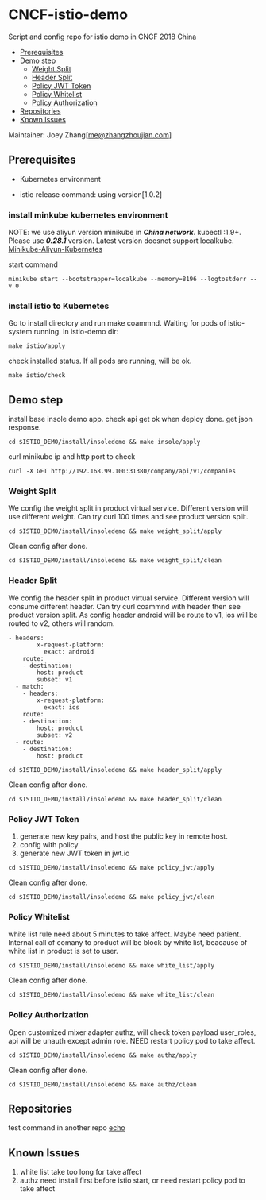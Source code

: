 # CNCF-istio-demo

Script and config repo for istio demo in CNCF 2018 China

- [Prerequisites](#prerequisites)
- [Demo step](#demo-step)
    - [Weight Split](#weight-split)
    - [Header Split](#header-split)
    - [Policy JWT Token](#policy-jwt-token)
    - [Policy Whitelist](#policy-whitelist)
    - [Policy Authorization](#policy-authorization)
- [Repositories](#repositories)
- [Known Issues](#known-issues)

Maintainer: Joey Zhang[me@zhangzhoujian.com]

## Prerequisites

- Kubernetes environment

- istio release command: using version[1.0.2]

### install minkube kubernetes environment

NOTE: we use aliyun version minikube in ***China network***. kubectl :1.9+. Please use ***0.28.1*** version. Latest version doesnot support localkube. [Minikube-Aliyun-Kubernetes](https://yq.aliyun.com/articles/221687)

start command

`minikube start --bootstrapper=localkube --memory=8196 --logtostderr --v 0`

### install istio to Kubernetes

Go to install directory and run make coammnd. Waiting for pods of istio-system running. In istio-demo dir:

`
make istio/apply
`

check installed status. If all pods are running, will be ok.

`
make istio/check
`

## Demo step

install base insole demo app. check api get ok when deploy done. get json response.

`
cd $ISTIO_DEMO/install/insoledemo && make insole/apply
`

curl minikube ip and http port to check 

`
curl -X GET http://192.168.99.100:31380/company/api/v1/companies
`

### Weight Split

We config the weight split in product virtual service. Different version will use different weight. Can try curl 100 times and see product version split.

`
cd $ISTIO_DEMO/install/insoledemo && make weight_split/apply
`

Clean config after done.

`
cd $ISTIO_DEMO/install/insoledemo && make weight_split/clean
`

### Header Split

We config the header split in product virtual service. Different version will consume different header. Can try curl coammnd with header then see product version split. As config header android  will be route to v1, ios will be routed to v2, others will random.

```
- headers:
        x-request-platform:
          exact: android
    route:
    - destination:
        host: product
        subset: v1
  - match:
    - headers:
        x-request-platform:
          exact: ios
    route:
    - destination:
        host: product
        subset: v2
  - route:
    - destination:
        host: product
```

`
cd $ISTIO_DEMO/install/insoledemo && make header_split/apply
`

Clean config after done.

`
cd $ISTIO_DEMO/install/insoledemo && make header_split/clean
`

### Policy JWT Token

1. generate new key pairs, and host the public key in remote host.
2. config with policy 
3. generate new JWT token in jwt.io 


`
cd $ISTIO_DEMO/install/insoledemo && make policy_jwt/apply
`

Clean config after done.

`
cd $ISTIO_DEMO/install/insoledemo && make policy_jwt/clean
`

### Policy Whitelist

white list rule need about 5 minutes to take affect. Maybe need patient. Internal call of comany to product will be block by white list, beacause of white list in product is set to user.

`
cd $ISTIO_DEMO/install/insoledemo && make white_list/apply
`

Clean config after done.

`
cd $ISTIO_DEMO/install/insoledemo && make white_list/clean
`

### Policy Authorization

Open customized mixer adapter authz, will check token payload user_roles, api will be unauth except admin role. NEED restart policy pod to take affect.

`
cd $ISTIO_DEMO/install/insoledemo && make authz/apply
`

Clean config after done.

`
cd $ISTIO_DEMO/install/insoledemo && make authz/clean
`


## Repositories

test command in another repo [echo](https://github.com/zhangzhoujian/echo)

## Known Issues

1. white list take too long for take affect
2. authz need install first before istio start, or need restart policy pod to take affect
